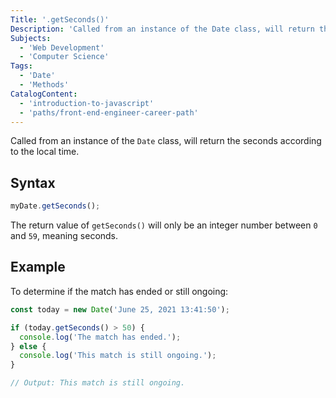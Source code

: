 ```yaml
---
Title: '.getSeconds()'
Description: 'Called from an instance of the Date class, will return the seconds according to the local time.'
Subjects:
  - 'Web Development'
  - 'Computer Science'
Tags:
  - 'Date'
  - 'Methods'
CatalogContent:
  - 'introduction-to-javascript'
  - 'paths/front-end-engineer-career-path'
---
```


Called from an instance of the `Date` class, will return the seconds according to the local time.

## Syntax

```js
myDate.getSeconds();
```

The return value of `getSeconds()` will only be an integer number between `0` and `59`, meaning seconds.

## Example

To determine if the match has ended or still ongoing:

```js
const today = new Date('June 25, 2021 13:41:50');

if (today.getSeconds() > 50) {
  console.log('The match has ended.');
} else {
  console.log('This match is still ongoing.');
}

// Output: This match is still ongoing.
```
